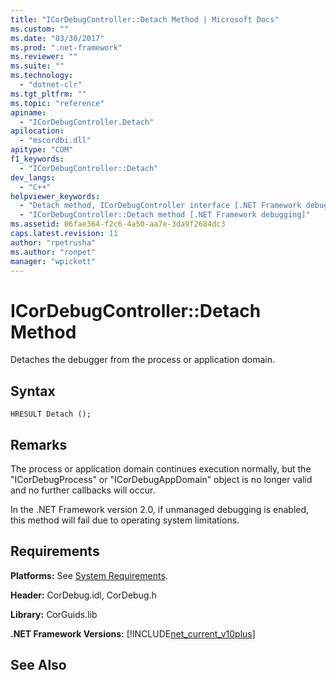 ```yaml
---
title: "ICorDebugController::Detach Method | Microsoft Docs"
ms.custom: ""
ms.date: "03/30/2017"
ms.prod: ".net-framework"
ms.reviewer: ""
ms.suite: ""
ms.technology: 
  - "dotnet-clr"
ms.tgt_pltfrm: ""
ms.topic: "reference"
apiname: 
  - "ICorDebugController.Detach"
apilocation: 
  - "mscordbi.dll"
apitype: "COM"
f1_keywords: 
  - "ICorDebugController::Detach"
dev_langs: 
  - "C++"
helpviewer_keywords: 
  - "Detach method, ICorDebugController interface [.NET Framework debugging]"
  - "ICorDebugController::Detach method [.NET Framework debugging]"
ms.assetid: 06fae364-f2c6-4a50-aa7e-3da9f2684dc3
caps.latest.revision: 11
author: "rpetrusha"
ms.author: "ronpet"
manager: "wpickett"
---
```

# ICorDebugController::Detach Method
Detaches the debugger from the process or application domain.  
  
## Syntax  
  
```  
HRESULT Detach ();  
```  
  
## Remarks  
 The process or application domain continues execution normally, but the "ICorDebugProcess" or "ICorDebugAppDomain" object is no longer valid and no further callbacks will occur.  
  
 In the .NET Framework version 2.0, if unmanaged debugging is enabled, this method will fail due to operating system limitations.  
  
## Requirements  
 **Platforms:** See [System Requirements](../../../../docs/framework/get-started/system-requirements.md).  
  
 **Header:** CorDebug.idl, CorDebug.h  
  
 **Library:** CorGuids.lib  
  
 **.NET Framework Versions:** [!INCLUDE[net_current_v10plus](../../../../includes/net-current-v10plus-md.md)]  
  
## See Also  
 